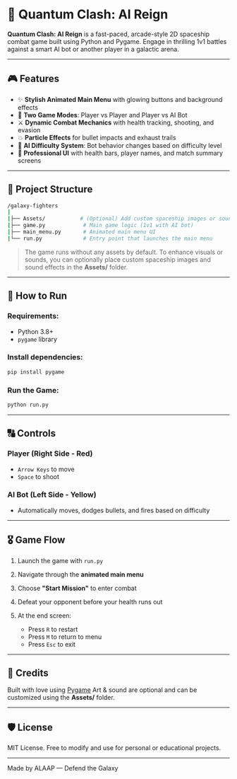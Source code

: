 # 🚀 Quantum Clash: AI Reign

**Quantum Clash: AI Reign** is a fast-paced, arcade-style 2D spaceship combat game built using Python and Pygame. Engage in thrilling 1v1 battles against a smart AI bot or another player in a galactic arena.

---

## 🎮 Features

* ✨ **Stylish Animated Main Menu** with glowing buttons and background effects
* 🌌 **Two Game Modes**: Player vs Player and Player vs AI Bot
* ⚔️ **Dynamic Combat Mechanics** with health tracking, shooting, and evasion
* 💥 **Particle Effects** for bullet impacts and exhaust trails
* 🌟 **AI Difficulty System**: Bot behavior changes based on difficulty level
* 🌋 **Professional UI** with health bars, player names, and match summary screens

---

## 📂 Project Structure

```bash
/galaxy-fighters
|
|├── Assets/           # (Optional) Add custom spaceship images or sounds
|├── game.py            # Main game logic (1v1 with AI bot)
|├── main_menu.py       # Animated main menu UI
|└── run.py             # Entry point that launches the main menu
```

> The game runs without any assets by default. To enhance visuals or sounds, you can optionally place custom spaceship images and sound effects in the **Assets/** folder.

---

## 🔧 How to Run

### Requirements:

* Python 3.8+
* `pygame` library

### Install dependencies:

```bash
pip install pygame
```

### Run the Game:

```bash
python run.py
```

---

## 🔠 Controls

### Player (Right Side - Red)

* `Arrow Keys` to move
* `Space` to shoot

### AI Bot (Left Side - Yellow)

* Automatically moves, dodges bullets, and fires based on difficulty

---

## 🎖️ Game Flow

1. Launch the game with `run.py`
2. Navigate through the **animated main menu**
3. Choose **"Start Mission"** to enter combat
4. Defeat your opponent before your health runs out
5. At the end screen:

   * Press `R` to restart
   * Press `M` to return to menu
   * Press `Esc` to exit

---

## 🌟 Credits

Built with love using [Pygame](https://www.pygame.org/)
Art & sound are optional and can be customized using the **Assets/** folder.

---

## 🛡️ License

MIT License. Free to modify and use for personal or educational projects.

---

Made by ALAAP — Defend the Galaxy 
